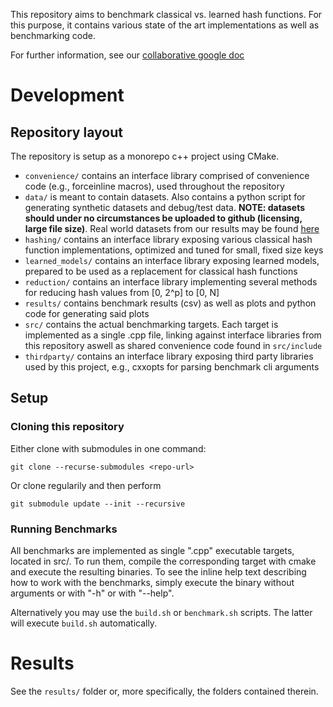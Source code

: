 This repository aims to benchmark classical vs. learned hash functions. For this purpose, it contains various state of
the art implementations as well as benchmarking code.

For further information, see
our [collaborative google doc](https://docs.google.com/document/d/1akVt7XBPm3aWRnguZh88jpCAp97yZUwT8V5Po_p2Hxo/edit?usp=sharing)

# Development

## Repository layout

The repository is setup as a monorepo c++ project using CMake.

* `convenience/` contains an interface library comprised of convenience code
  (e.g., forceinline macros), used throughout the repository
* `data/` is meant to contain datasets. Also contains a python script for generating synthetic datasets and debug/test
  data. **NOTE: datasets should under no circumstances be uploaded to github (licensing, large file size)**. Real world
  datasets from our results may be found
  [here](https://dataverse.harvard.edu/dataset.xhtml?persistentId=doi:10.7910/DVN/JGVF9A)
* `hashing/` contains an interface library exposing various classical hash function implementations, optimized and tuned
  for small, fixed size keys
* `learned_models/` contains an interface library exposing learned models, prepared to be used as a replacement for
  classical hash functions
* `reduction/` contains an interface library implementing several methods for reducing hash values from [0, 2^p]
  to [0, N]
* `results/` contains benchmark results (csv) as well as plots and python code for generating said plots
* `src/` contains the actual benchmarking targets. Each target is implemented as a single .cpp file, linking against
  interface libraries from this repository aswell as shared convenience code found in `src/include`
* `thirdparty/` contains an interface library exposing third party libraries used by this project, e.g., cxxopts for
  parsing benchmark cli arguments

## Setup

### Cloning this repository

Either clone with submodules in one command:

```
git clone --recurse-submodules <repo-url>
```

Or clone regularily and then perform

```
git submodule update --init --recursive
```

### Running Benchmarks

All benchmarks are implemented as single ".cpp" executable targets, located in src/. To run them, compile the
corresponding target with cmake and execute the resulting binaries. To see the inline help text describing how to work
with the benchmarks, simply execute the binary without arguments or with "-h" or with "--help".

Alternatively you may use the `build.sh` or `benchmark.sh` scripts. The latter will execute `build.sh` automatically.

# Results

See the `results/` folder or, more specifically, the folders contained therein.